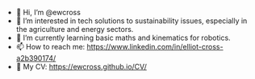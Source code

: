 - 👋 Hi, I’m @ewcross
- 👀 I’m interested in tech solutions to sustainability issues, especially in the agriculture and energy sectors.
- 🌱 I’m currently learning basic maths and kinematics for robotics.
- 📫 How to reach me: https://www.linkedin.com/in/elliot-cross-a2b390174/
- 📄 My CV: https://ewcross.github.io/CV/

<!---
ewcross/ewcross is a ✨ special ✨ repository because its `README.md` (this file) appears on your GitHub profile.
You can click the Preview link to take a look at your changes.
--->

